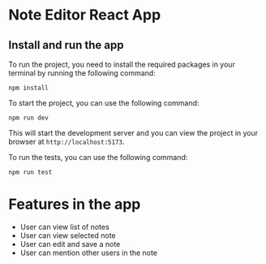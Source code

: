 # Note Editor React App

## Install and run the app

To run the project, you need to install the required packages in your terminal by running the following command:

```
npm install
```

To start the project, you can use the following command:

```npm run dev
npm run dev
```

This will start the development server and you can view the project in your browser at `http://localhost:5173`.

To run the tests, you can use the following command:

```npm run test
npm run test
```

# Features in the app

- User can view list of notes
- User can view selected note
- User can edit and save a note
- User can mention other users in the note
